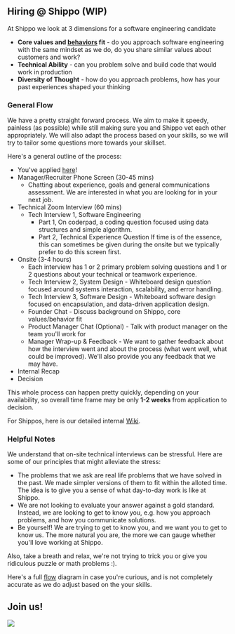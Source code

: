 ## Hiring @ Shippo (WIP)

At Shippo we look at 3 dimensions for a software engineering candidate

* __Core values and [behaviors](README.md) fit__ - do you approach software engineering with the same mindset as we do, do you share similar values about customers and work?
* __Technical Ability__ - can you problem solve and build code that would work in production
* __Diversity of Thought__ - how do you approach problems, how has your past experiences shaped your thinking

### General Flow

We have a pretty straight forward process.  We aim to make it speedy, painless (as possible) while still making sure you and Shippo vet each other appropriately.  We will also adapt the process based on your skills, so we will try to tailor some questions more towards your skillset.

Here's a general outline of the process:

* You've applied [here](https://goshippo.com/jobs/)!
* Manager/Recruiter Phone Screen (30-45 mins)
  * Chatting about experience, goals and general communications assessment. We are interested in what you are looking for in your next job.
* Technical Zoom Interview (60 mins)
  * Tech Interview 1, Software Engineering
    * Part 1, On coderpad, a coding question focused using data structures and simple algorithm.
    * Part 2, Technical Experience Question
  If time is of the essence, this can sometimes be given during the onsite but we typically prefer to do this screen first.
* Onsite (3-4 hours)
  * Each interview has 1 or 2 primary problem solving questions and 1 or 2 questions about your technical or teamwork experience.
  * Tech Interview 2, System Design - Whiteboard design question focused around systems interaction, scalability, and error handling.
  * Tech Interview 3, Software Design - Whiteboard software design focused on encapsulation, and data-driven application design.
  * Founder Chat - Discuss background on Shippo, core values/behavior fit
  * Product Manager Chat (Optional) - Talk with product manager on the team you'll work for
  * Manager Wrap-up & Feedback - We want to gather feedback about how the interview went and about the process (what went well, what could be improved).  We'll also provide you any feedback that we may have.
* Internal Recap
* Decision

This whole process can happen pretty quickly, depending on your availability, so overall time frame may be only __1-2 weeks__ from application to decision.

For Shippos, here is our detailed internal [Wiki](https://shippo.atlassian.net/wiki/spaces/SW/pages/46530584/Engineering+Recruiting+Process).

### Helpful Notes

We understand that on-site technical interviews can be stressful.  Here are some of our principles that might alleviate the stress:

* The problems that we ask are real life problems that we have solved in the past.  We made simpler versions of them to fit within the alloted time. The idea is to give you a sense of what day-to-day work is like at Shippo.
* We are not looking to evaluate your answer against a gold standard. Instead, we are looking to get to know you, e.g. how you approach problems, and how you communicate solutions.
* Be yourself! We are trying to get to know you, and we want you to get to know us. The more natural you are, the more we can gauge whether you'll love working at Shippo.

Also, take a breath and relax, we're not trying to trick you or give you ridiculous puzzle or math problems :).

Here's a full [flow](rsrcs/hiring_tree.png) diagram in case you're curious, and is not completely accurate as we do adjust based on the your skills.

## Join us!

<img src=rsrcs/shippo_hello.gif>
